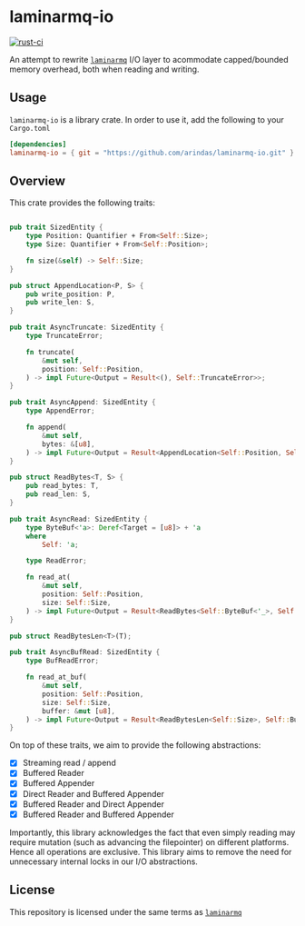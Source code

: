 # laminarmq-io

[![rust-ci](https://github.com/arindas/laminarmq-io/workflows/rust-ci/badge.svg?branch=main)](https://github.com/arindas/laminarmq-io/actions/workflows/rust-ci.yml)

An attempt to rewrite [`laminarmq`](https://github.com/arindas/laminarmq) I/O layer
to acommodate capped/bounded memory overhead, both when reading and writing.

## Usage

`laminarmq-io` is a library crate. In order to use it, add the following to your `Cargo.toml`

```toml
[dependencies]
laminarmq-io = { git = "https://github.com/arindas/laminarmq-io.git" }
```

## Overview

This crate provides the following traits:

```rust

pub trait SizedEntity {
    type Position: Quantifier + From<Self::Size>;
    type Size: Quantifier + From<Self::Position>;

    fn size(&self) -> Self::Size;
}

pub struct AppendLocation<P, S> {
    pub write_position: P,
    pub write_len: S,
}

pub trait AsyncTruncate: SizedEntity {
    type TruncateError;

    fn truncate(
        &mut self,
        position: Self::Position,
    ) -> impl Future<Output = Result<(), Self::TruncateError>>;
}

pub trait AsyncAppend: SizedEntity {
    type AppendError;

    fn append(
        &mut self,
        bytes: &[u8],
    ) -> impl Future<Output = Result<AppendLocation<Self::Position, Self::Size>, Self::AppendError>>;
}

pub struct ReadBytes<T, S> {
    pub read_bytes: T,
    pub read_len: S,
}

pub trait AsyncRead: SizedEntity {
    type ByteBuf<'a>: Deref<Target = [u8]> + 'a
    where
        Self: 'a;

    type ReadError;

    fn read_at(
        &mut self,
        position: Self::Position,
        size: Self::Size,
    ) -> impl Future<Output = Result<ReadBytes<Self::ByteBuf<'_>, Self::Size>, Self::ReadError>>;
}

pub struct ReadBytesLen<T>(T);

pub trait AsyncBufRead: SizedEntity {
    type BufReadError;

    fn read_at_buf(
        &mut self,
        position: Self::Position,
        size: Self::Size,
        buffer: &mut [u8],
    ) -> impl Future<Output = Result<ReadBytesLen<Self::Size>, Self::BufReadError>>;
}

```

On top of these traits, we aim to provide the following abstractions:

- [x] Streaming read / append
- [x] Buffered Reader
- [x] Buffered Appender
- [x] Direct Reader and Buffered Appender
- [x] Buffered Reader and Direct Appender
- [x] Buffered Reader and Buffered Appender

Importantly, this library acknowledges the fact that even simply reading may require
mutation (such as advancing the filepointer) on different platforms. Hence all
operations are exclusive. This library aims to remove the need for unnecessary internal
locks in our I/O abstractions.

## License

This repository is licensed under the same terms as [`laminarmq`](https://github.com/arindas/laminarmq)
